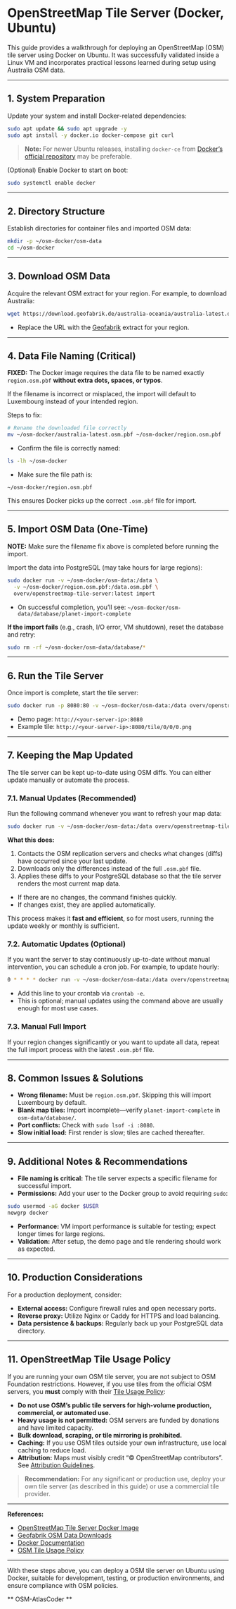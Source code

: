 # OpenStreetMap Tile Server (Docker, Ubuntu)

This guide provides a walkthrough for deploying an OpenStreetMap (OSM) tile server using Docker on Ubuntu. It was successfully validated inside a Linux VM and incorporates practical lessons learned during setup using Australia OSM data.

---

## 1. System Preparation

Update your system and install Docker-related dependencies:

```bash
sudo apt update && sudo apt upgrade -y
sudo apt install -y docker.io docker-compose git curl
```

> **Note:** For newer Ubuntu releases, installing `docker-ce` from [Docker’s official repository](https://docs.docker.com/engine/install/ubuntu/) may be preferable.

(Optional) Enable Docker to start on boot:

```bash
sudo systemctl enable docker
```

---

## 2. Directory Structure

Establish directories for container files and imported OSM data:

```bash
mkdir -p ~/osm-docker/osm-data
cd ~/osm-docker
```

---

## 3. Download OSM Data

Acquire the relevant OSM extract for your region. For example, to download Australia:

```bash
wget https://download.geofabrik.de/australia-oceania/australia-latest.osm.pbf -O ~/osm-docker/australia-latest.osm.pbf
```

* Replace the URL with the [Geofabrik](https://download.geofabrik.de/) extract for your region.

---

## 4. Data File Naming (Critical)

**FIXED:** The Docker image requires the data file to be named exactly `region.osm.pbf` **without extra dots, spaces, or typos**.

If the filename is incorrect or misplaced, the import will default to Luxembourg instead of your intended region.

Steps to fix:

```bash
# Rename the downloaded file correctly
mv ~/osm-docker/australia-latest.osm.pbf ~/osm-docker/region.osm.pbf
```

* Confirm the file is correctly named:

```bash
ls -lh ~/osm-docker
```

* Make sure the file path is:

```
~/osm-docker/region.osm.pbf
```

This ensures Docker picks up the correct `.osm.pbf` file for import.

---

## 5. Import OSM Data (One-Time)

**NOTE:** Make sure the filename fix above is completed before running the import.

Import the data into PostgreSQL (may take hours for large regions):

```bash
sudo docker run -v ~/osm-docker/osm-data:/data \
  -v ~/osm-docker/region.osm.pbf:/data.osm.pbf \
  overv/openstreetmap-tile-server:latest import
```

* On successful completion, you’ll see:
  `~/osm-docker/osm-data/database/planet-import-complete`

**If the import fails** (e.g., crash, I/O error, VM shutdown), reset the database and retry:

```bash
sudo rm -rf ~/osm-docker/osm-data/database/*
```

---

## 6. Run the Tile Server

Once import is complete, start the tile server:

```bash
sudo docker run -p 8080:80 -v ~/osm-docker/osm-data:/data overv/openstreetmap-tile-server:latest run
```

* Demo page: `http://<your-server-ip>:8080`
* Example tile: `http://<your-server-ip>:8080/tile/0/0/0.png`

---

## 7. Keeping the Map Updated

The tile server can be kept up-to-date using OSM diffs. You can either update manually or automate the process.

### 7.1. Manual Updates (Recommended)

Run the following command whenever you want to refresh your map data:

```bash
sudo docker run -v ~/osm-docker/osm-data:/data overv/openstreetmap-tile-server:latest update
```

**What this does:**

1. Contacts the OSM replication servers and checks what changes (diffs) have occurred since your last update.
2. Downloads only the differences instead of the full `.osm.pbf` file.
3. Applies these diffs to your PostgreSQL database so that the tile server renders the most current map data.

* If there are no changes, the command finishes quickly.
* If changes exist, they are applied automatically.

This process makes it **fast and efficient**, so for most users, running the update weekly or monthly is sufficient.

### 7.2. Automatic Updates (Optional)

If you want the server to stay continuously up-to-date without manual intervention, you can schedule a cron job. For example, to update hourly:

```bash
0 * * * * docker run -v ~/osm-docker/osm-data:/data overv/openstreetmap-tile-server:latest update
```

* Add this line to your crontab via `crontab -e`.
* This is optional; manual updates using the command above are usually enough for most use cases.

### 7.3. Manual Full Import

If your region changes significantly or you want to update all data, repeat the full import process with the latest `.osm.pbf` file.

---

## 8. Common Issues & Solutions

* **Wrong filename:** Must be `region.osm.pbf`. Skipping this will import Luxembourg by default.
* **Blank map tiles:** Import incomplete—verify `planet-import-complete` in `osm-data/database/`.
* **Port conflicts:** Check with `sudo lsof -i :8080`.
* **Slow initial load:** First render is slow; tiles are cached thereafter.

---

## 9. Additional Notes & Recommendations

* **File naming is critical:** The tile server expects a specific filename for successful import.
* **Permissions:** Add your user to the Docker group to avoid requiring `sudo`:

```bash
sudo usermod -aG docker $USER
newgrp docker
```

* **Performance:** VM import performance is suitable for testing; expect longer times for large regions.
* **Validation:** After setup, the demo page and tile rendering should work as expected.

---

## 10. Production Considerations

For a production deployment, consider:

* **External access:** Configure firewall rules and open necessary ports.
* **Reverse proxy:** Utilize Nginx or Caddy for HTTPS and load balancing.
* **Data persistence & backups:** Regularly back up your PostgreSQL data directory.

---

## 11. OpenStreetMap Tile Usage Policy

If you are running your own OSM tile server, you are not subject to OSM Foundation restrictions. However, if you use tiles from the official OSM servers, you **must** comply with their [Tile Usage Policy](https://operations.osmfoundation.org/policies/tiles/):

* **Do not use OSM’s public tile servers for high-volume production, commercial, or automated use.**
* **Heavy usage is not permitted:** OSM servers are funded by donations and have limited capacity.
* **Bulk download, scraping, or tile mirroring is prohibited.**
* **Caching:** If you use OSM tiles outside your own infrastructure, use local caching to reduce load.
* **Attribution:** Maps must visibly credit “© OpenStreetMap contributors”. See [Attribution Guidelines](https://www.openstreetmap.org/copyright).

> **Recommendation:** For any significant or production use, deploy your own tile server (as described in this guide) or use a commercial tile provider.

---

**References:**

* [OpenStreetMap Tile Server Docker Image](https://github.com/Overv/openstreetmap-tile-server)
* [Geofabrik OSM Data Downloads](https://download.geofabrik.de/)
* [Docker Documentation](https://docs.docker.com/)
* [OSM Tile Usage Policy](https://operations.osmfoundation.org/policies/tiles/)

---

With these steps above, you can deploy a OSM tile server on Ubuntu using Docker, suitable for development, testing, or production environments, and ensure compliance with OSM policies.

** OSM-AtlasCoder **

